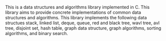 This is a data structures and algorithms library implemented in C. This library aims to provide concrete implementations of common data structures and algorithms. This library implements the following data structues stack, linked list, deque, queue, red and black tree, wavl tree, avl tree, disjoint set, hash table, graph data structure, graph algorithms, sorting algorithms, and binary search.
